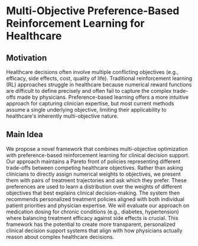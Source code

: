 # Multi-Objective Preference-Based Reinforcement Learning for Healthcare

## Motivation
Healthcare decisions often involve multiple conflicting objectives (e.g., efficacy, side effects, cost, quality of life). Traditional reinforcement learning (RL) approaches struggle in healthcare because numerical reward functions are difficult to define precisely and often fail to capture the complex trade-offs made by physicians. Preference-based learning offers a more intuitive approach for capturing clinician expertise, but most current methods assume a single underlying objective, limiting their applicability to healthcare's inherently multi-objective nature.

## Main Idea
We propose a novel framework that combines multi-objective optimization with preference-based reinforcement learning for clinical decision support. Our approach maintains a Pareto front of policies representing different trade-offs between competing healthcare objectives. Rather than asking clinicians to directly assign numerical weights to objectives, we present them with pairs of treatment trajectories and ask which they prefer. These preferences are used to learn a distribution over the weights of different objectives that best explains clinical decision-making. The system then recommends personalized treatment policies aligned with both individual patient priorities and physician expertise. We will evaluate our approach on medication dosing for chronic conditions (e.g., diabetes, hypertension) where balancing treatment efficacy against side effects is crucial. This framework has the potential to create more transparent, personalized clinical decision support systems that align with how physicians actually reason about complex healthcare decisions.